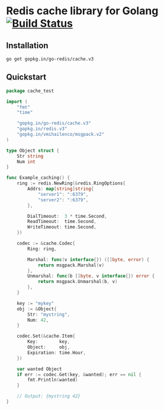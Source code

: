 # Redis cache library for Golang [![Build Status](https://travis-ci.org/go-redis/cache.svg?branch=v3)](https://travis-ci.org/go-redis/cache)

## Installation

    go get gopkg.in/go-redis/cache.v3

## Quickstart


```go
package cache_test

import (
	"fmt"
	"time"

	"gopkg.in/go-redis/cache.v3"
	"gopkg.in/redis.v3"
	"gopkg.in/vmihailenco/msgpack.v2"
)

type Object struct {
	Str string
	Num int
}

func Example_caching() {
	ring := redis.NewRing(&redis.RingOptions{
		Addrs: map[string]string{
			"server1": ":6379",
			"server2": ":6379",
		},

		DialTimeout:  3 * time.Second,
		ReadTimeout:  time.Second,
		WriteTimeout: time.Second,
	})

	codec := &cache.Codec{
		Ring: ring,

		Marshal: func(v interface{}) ([]byte, error) {
			return msgpack.Marshal(v)
		},
		Unmarshal: func(b []byte, v interface{}) error {
			return msgpack.Unmarshal(b, v)
		},
	}

	key := "mykey"
	obj := &Object{
		Str: "mystring",
		Num: 42,
	}

	codec.Set(&cache.Item{
		Key:        key,
		Object:     obj,
		Expiration: time.Hour,
	})

	var wanted Object
	if err := codec.Get(key, &wanted); err == nil {
		fmt.Println(wanted)
	}

	// Output: {mystring 42}
}
```

